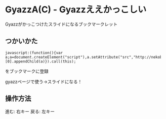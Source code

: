 GyazzA(C) - Gyazzええかっこしい
=========================

Gyazzがかっこつけたスライドになるブックマークレット

## つかいかた

```
javascript:(function(){var a;a=document.createElement("script"),a.setAttribute("src","http://nekobato.github.io/GyazzAC/gyazzac.min.js"),document.getElementsByTagName("head")[0].appendChild(a)}).call(this);
```

をブックマークに登録

gyazzページで使う→スライドになる！

## 操作方法

進む: 右キー
戻る: 左キー

